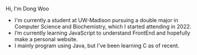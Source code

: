 <h>Hi, I'm Dong Woo </h>

- I'm currently a student at UW-Madison pursuing a double major in Computer Science and Biochemistry, which I started attending in 2022.
- I’m currently learning JavaScript to understand FrontEnd and hopefully make a personal website.  
- I mainly program using Java, but I've been learning C as of recent.
